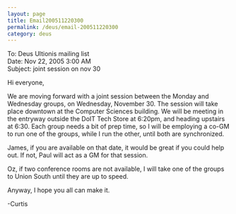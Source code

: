```yaml
---
layout: page
title: Email200511220300
permalink: /deus/email-200511220300
category: deus
---
```

To: Deus Ultionis mailing list
<br>Date: Nov 22, 2005 3:00 AM
<br>Subject: joint session on nov 30

Hi everyone,

We are moving forward with a joint session between the Monday and Wednesday groups, on Wednesday, November 30. The session will take place downtown at the Computer Sciences building. We will be meeting in the entryway outside the DoIT Tech Store at 6:20pm, and heading upstairs at 6:30. Each group needs a bit of prep time, so I will be employing a co-GM to run one of the groups, while I run the other, until both are synchronized.

James, if you are available on that date, it would be great if you could help out. If not, Paul will act as a GM for that session.

Oz, if two conference rooms are not available, I will take one of the groups to Union South until they are up to speed.

Anyway, I hope you all can make it.

-Curtis
